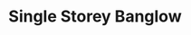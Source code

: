 ---
layout: post
categories: [sale, house, banglow]
title: "Single Storey Banglow"
price: " --- "
front: "4 Rooms"
baths: "1"
workshops: "Servent Quarter"
address: "Shahid Colony, Near MDA Chowk"
type: "BANGLOW FOR SALE"
area: "30 Marla"
---